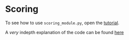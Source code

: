 # Scoring

To see how to use `scoring_module.py`, open the [tutorial](/tutorial.ipynb).

A _very_ indepth explanation of the code can be found [here](https://github.com/w-decker/GaTech_Code/blob/main/gatech_code.ipynb)
